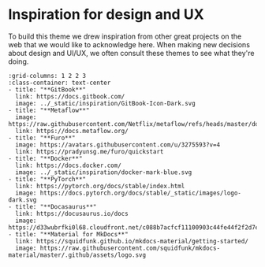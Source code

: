 # Inspiration for design and UX

To build this theme we drew inspiration from other great projects on the web that we would like to acknowledge here.
When making new decisions about design and UI/UX, we often consult these themes to see what they're doing.

```{gallery-grid}
:grid-columns: 1 2 2 3
:class-container: text-center
- title: "**GitBook**"
  link: https://docs.gitbook.com/
  image: ../_static/inspiration/GitBook-Icon-Dark.svg
- title: "**Metaflow**"
  image: https://raw.githubusercontent.com/Netflix/metaflow/refs/heads/master/docs/metaflow.svg
  link: https://docs.metaflow.org/
- title: "**Furo**"
  image: https://avatars.githubusercontent.com/u/3275593?v=4
  link: https://pradyunsg.me/furo/quickstart
- title: "**Docker**"
  link: https://docs.docker.com/
  image: ../_static/inspiration/docker-mark-blue.svg
- title: "**PyTorch**"
  link: https://pytorch.org/docs/stable/index.html
  image: https://docs.pytorch.org/docs/stable/_static/images/logo-dark.svg
- title: "**Docasaurus**"
  link: https://docusaurus.io/docs
  image: https://d33wubrfki0l68.cloudfront.net/c088b7acfcf11100903c44fe44f2f2d7e0f30531/47727/img/docusaurus.svg
- title: "**Material for MkDocs**"
  link: https://squidfunk.github.io/mkdocs-material/getting-started/
  image: https://raw.githubusercontent.com/squidfunk/mkdocs-material/master/.github/assets/logo.svg
```
